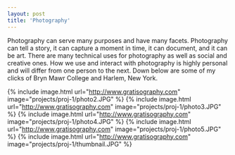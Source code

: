 ```yaml
---
layout: post
title: 'Photography'
---
```

Photography can serve many purposes and have many facets. Photography can tell a story, it can capture a moment in time, it can document, and it can be art. There are many technical uses for photography as well as social and creative ones. How we use and interact with photography is highly personal and will differ from one person to the next. Down below are some of my clicks of Bryn Mawr College and Harlem, New York.

{% include image.html url="http://www.gratisography.com" image="projects/proj-1/photo2.JPG" %}
{% include image.html url="http://www.gratisography.com" image="projects/proj-1/photo3.JPG" %}
{% include image.html url="http://www.gratisography.com" image="projects/proj-1/photo4.JPG" %}
{% include image.html url="http://www.gratisography.com" image="projects/proj-1/photo5.JPG" %}
{% include image.html url="http://www.gratisography.com" image="projects/proj-1/thumbnail.JPG" %}
